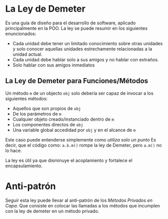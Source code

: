 # La Ley de Demeter
Es una guía de diseño para el desarrollo de software, aplicado principalmente en
la POO. La ley se puede resumir en los siguientes enuncionados:

- Cada unidad debe tener un limitado conocimiento sobre otras unidades y solo
conocer aquellas unidades estrechamente relacionadas a la unidad actual.
- Cada unidad debe hablar solo a sus amigos y no hablar con extraños.
- Solo hablar con sus amigos inmediatos

## La Ley de Demeter para Funciones/Métodos
Un método `m` de un objecto `obj` solo debería ser capaz de invocar a los
siguientes métodos:

- Aquellos que son propios de `obj`
- De los parámetros de `m`
- Cualquier objeto creado/instanciado dentro de `m`
- Los componentes directos de `obj`
- Una variable global accedidad por `obj` y en el alcance de `m`

Este caso puede entenderse simplemente como _utiliza solo un punto_
Es decir, que el código como: `a.b.m()` rompe la ley de Demeter, pero `a.m()` no
lo hace.

La ley es útil ya que disminuye el acoplamiento y fortalece el encapsulamiento.

# Anti-patrón
Seguir esta ley puede llevar al anti-patrón de los _Métodos Privados en Capa_.
Que consiste en colocar las llamadas a los métodos que incumplen con la ley de demeter
en un método privado.
